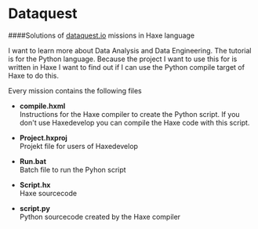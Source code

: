 # Dataquest

####Solutions of [dataquest.io](https://www.dataquest.io/learn) missions in Haxe language

I want to learn more about Data Analysis and Data Engineering. The tutorial is for the Python language. Because the project I want to use this for is written in Haxe I want to find out if I can use the Python compile target of Haxe to do this.

Every mission contains the following files

- **compile.hxml**  
Instructions for the Haxe compiler to create the Python script.
If you don't use Haxedevelop you can compile the Haxe code with this script.

- **Project.hxproj**  
Projekt file for users of Haxedevelop

- **Run.bat**  
Batch file to run the Pyhon script

- **Script.hx**  
Haxe sourcecode

- **script.py**  
Python sourcecode created by the Haxe compiler